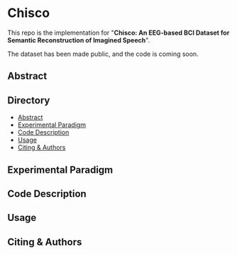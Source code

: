 # Chisco 
This repo is the implementation for "**Chisco: An EEG-based BCI Dataset for Semantic Reconstruction of Imagined Speech**".

The dataset has been made public, and the code is coming soon.
## Abstract


## Directory
- [Abstract](#abstract)
- [Experimental Paradigm](#experimental-paradigm)
- [Code Description](#code-description)
- [Usage](#usage)
- [Citing & Authors](#citing--authors)
## Experimental Paradigm


## Code Description


## Usage


## Citing & Authors


